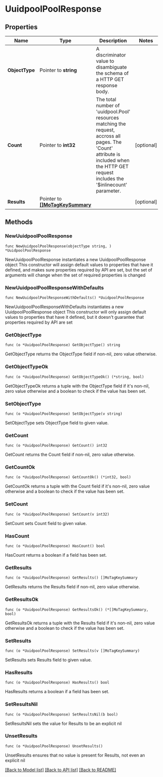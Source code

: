 # UuidpoolPoolResponse

## Properties

Name | Type | Description | Notes
------------ | ------------- | ------------- | -------------
**ObjectType** | Pointer to **string** | A discriminator value to disambiguate the schema of a HTTP GET response body. | 
**Count** | Pointer to **int32** | The total number of &#39;uuidpool.Pool&#39; resources matching the request, accross all pages. The &#39;Count&#39; attribute is included when the HTTP GET request includes the &#39;$inlinecount&#39; parameter. | [optional] 
**Results** | Pointer to [**[]MoTagKeySummary**](mo.TagKeySummary.md) |  | [optional] 

## Methods

### NewUuidpoolPoolResponse

`func NewUuidpoolPoolResponse(objectType string, ) *UuidpoolPoolResponse`

NewUuidpoolPoolResponse instantiates a new UuidpoolPoolResponse object
This constructor will assign default values to properties that have it defined,
and makes sure properties required by API are set, but the set of arguments
will change when the set of required properties is changed

### NewUuidpoolPoolResponseWithDefaults

`func NewUuidpoolPoolResponseWithDefaults() *UuidpoolPoolResponse`

NewUuidpoolPoolResponseWithDefaults instantiates a new UuidpoolPoolResponse object
This constructor will only assign default values to properties that have it defined,
but it doesn't guarantee that properties required by API are set

### GetObjectType

`func (o *UuidpoolPoolResponse) GetObjectType() string`

GetObjectType returns the ObjectType field if non-nil, zero value otherwise.

### GetObjectTypeOk

`func (o *UuidpoolPoolResponse) GetObjectTypeOk() (*string, bool)`

GetObjectTypeOk returns a tuple with the ObjectType field if it's non-nil, zero value otherwise
and a boolean to check if the value has been set.

### SetObjectType

`func (o *UuidpoolPoolResponse) SetObjectType(v string)`

SetObjectType sets ObjectType field to given value.


### GetCount

`func (o *UuidpoolPoolResponse) GetCount() int32`

GetCount returns the Count field if non-nil, zero value otherwise.

### GetCountOk

`func (o *UuidpoolPoolResponse) GetCountOk() (*int32, bool)`

GetCountOk returns a tuple with the Count field if it's non-nil, zero value otherwise
and a boolean to check if the value has been set.

### SetCount

`func (o *UuidpoolPoolResponse) SetCount(v int32)`

SetCount sets Count field to given value.

### HasCount

`func (o *UuidpoolPoolResponse) HasCount() bool`

HasCount returns a boolean if a field has been set.

### GetResults

`func (o *UuidpoolPoolResponse) GetResults() []MoTagKeySummary`

GetResults returns the Results field if non-nil, zero value otherwise.

### GetResultsOk

`func (o *UuidpoolPoolResponse) GetResultsOk() (*[]MoTagKeySummary, bool)`

GetResultsOk returns a tuple with the Results field if it's non-nil, zero value otherwise
and a boolean to check if the value has been set.

### SetResults

`func (o *UuidpoolPoolResponse) SetResults(v []MoTagKeySummary)`

SetResults sets Results field to given value.

### HasResults

`func (o *UuidpoolPoolResponse) HasResults() bool`

HasResults returns a boolean if a field has been set.

### SetResultsNil

`func (o *UuidpoolPoolResponse) SetResultsNil(b bool)`

 SetResultsNil sets the value for Results to be an explicit nil

### UnsetResults
`func (o *UuidpoolPoolResponse) UnsetResults()`

UnsetResults ensures that no value is present for Results, not even an explicit nil

[[Back to Model list]](../README.md#documentation-for-models) [[Back to API list]](../README.md#documentation-for-api-endpoints) [[Back to README]](../README.md)


